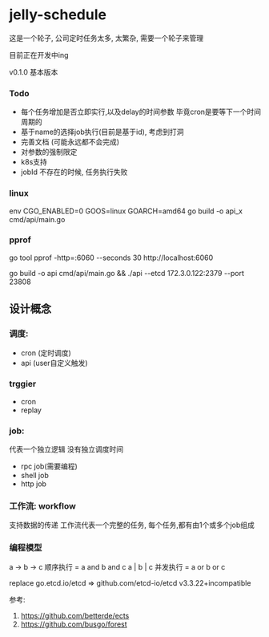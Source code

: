 # jelly-schedule


这是一个轮子, 公司定时任务太多, 太繁杂, 需要一个轮子来管理

目前正在开发中ing

v0.1.0 基本版本

### Todo
- 每个任务增加是否立即实行,以及delay的时间参数 毕竟cron是要等下一个时间周期的
- 基于name的选择job执行(目前是基于id), 考虑到打洞
- 完善文档 (可能永远都不会完成)
- 对参数的强制限定
- k8s支持
- jobId 不存在的时候, 任务执行失败


### linux
env CGO_ENABLED=0 GOOS=linux GOARCH=amd64 go build -o api_x cmd/api/main.go

### pprof
go tool pprof -http=:6060 --seconds 30 http://localhost:6060

go build -o api cmd/api/main.go && ./api --etcd 172.3.0.122:2379 --port 23808


## 设计概念
### 调度:
- cron (定时调度)
- api (user自定义触发)

### trggier
- cron
- replay


### job:
代表一个独立逻辑
没有独立调度时间

- rpc job(需要编程)
- shell job 
- http job


### 工作流: workflow
支持数据的传递
工作流代表一个完整的任务, 每个任务,都有由1个或多个job组成


### 编程模型
a -> b -> c 顺序执行 = a and b and c 
a | b | c   并发执行 = a or  b or  c 



replace go.etcd.io/etcd => github.com/etcd-io/etcd v3.3.22+incompatible

参考:
1. https://github.com/betterde/ects
2. https://github.com/busgo/forest



